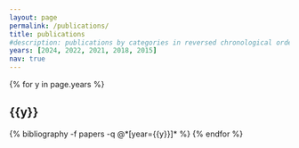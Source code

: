 ```yaml
---
layout: page
permalink: /publications/
title: publications
#description: publications by categories in reversed chronological order. generated by jekyll-scholar.
years: [2024, 2022, 2021, 2018, 2015]
nav: true
---
```


<div class="publications">

{% for y in page.years %}
  <h2 class="year">{{y}}</h2>
  {% bibliography -f papers -q @*[year={{y}}]* %}
{% endfor %}

</div>
